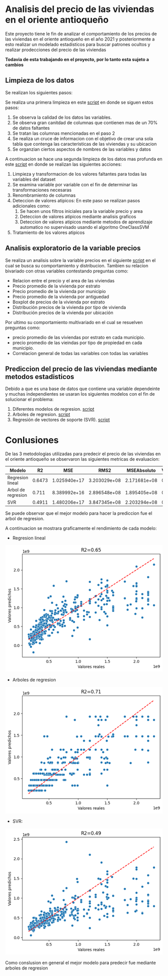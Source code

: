 # Analisis del precio de las viviendas en el oriente antioqueño

Este proyecto tiene le fin de analizar el comportamiento de los precios de las viviendas en el oriente antioqueño en el año 2021 y posteriormente a esto realizar un modelado estadisticos para buscar patrones ocultos y realizar prodecciones del precio de las viviendas

**Todavia de esta trabajando en el proyecto, por lo tanto esta sujeto a cambios**

## Limpieza de los datos

Se realizan los siguientes pasos:

Se realiza una primera limpieza en este [script](https://github.com/juanguzman2/Precio-de-viviendas-en-colmbia/blob/master/Script/limpieza/primera_limpieza.ipynb) en donde se siguen estos pasos:

1. Se observa la calidad de los datos las variables.
2. Se observa gran canitdad de columnas que contienen mas de un 70% de datos faltantes
3. Se tratan las columnas mencionadas en el paso 2
4. Se realiza un cruce de informacion con el objetivo de crear una sola tabla que contenga las caracteristicas de las viviendas y su ubicacion
5. Se organzian ciertos aspectos de nombres de las variables y datos 

A continuacion se hace una segunda limpieza de los datos mas profunda en este [script](https://github.com/juanguzman2/Precio-de-viviendas-en-colmbia/blob/master/Script/limpieza/limpieza_final.ipynb) en donde se realizan las siguientes acciones:

1. Limpieza y transformacion de los valores faltantes para todas las variables del dataset
2. Se examina variable por variable con el fin de determinar las transformaciones necesaras
3. Renombramiento de columnas
4. Deteccion de valores atipicos: En este paso se realizan pasos adicionales como:
    1. Se hacen unos filtros iniciales para la variable precio y area
    2. Deteccion de valores atipicos mediante analisis graficos 
    3. Deteccion de valores atipicos mediante metodos de aprendizaje automatico no supervisado usando el algoritmo OneClassSVM
5. Tratamiento de los valores atipicos

## Analisis exploratorio de la variable precios

Se realiza un analisis sobre la variable precios en el siguiente [script](https://github.com/juanguzman2/Precio-de-viviendas-en-colmbia/blob/master/Script/Analisis%20exploratorio/Analisis_precio.ipynb) en el cual se busca su comportamiento y distribucion. Tambien su relacion bivariado con otras variables contestando preguntas como:
* Relacion entre el precio y el area de las viviendas
* Precio promedio de la vivienda por estrato
* Precio promedio de la vivienda por municipio
* Precio promedio de la vivienda por antiguedad
* Boxplot de precios de la vivienda por estrato
* Distribución precios de la vivienda por tipo de vivienda
* Distribución precios de la vivienda por ubicación

Por ultimo su comportamiento multivariado en el cual se resuelven preguntas como:
* precio promedio de las viviendas por estrato en cada municipio.
* precio promedio de las vieindas por tipo de propiedad en cada municipio.
* Correlacion general de todas las variables con todas las variables

## Prediccion del precio de las viviendas mediante metodos estadisticos

Debido a que es una base de datos que contiene una variable dependeinte y muchas independientes se usaran los siguientes modelos con el fin de solucionar el problema:
1. Diferentes modelos de regresion. [script](https://github.com/juanguzman2/Precio-de-viviendas-en-colmbia/blob/master/Script/Modelado_estadistico/regresion_lineal.ipynb)
2. Arboles de regresion. [script](https://github.com/juanguzman2/Analisis-del-precio-de-las-viviendas-en-el-oriente-antioqueno/blob/master/Script/Modelado_estadistico/Arboles_de_desicion.ipynb)
3. Regresión de vectores de soporte (SVR). [script](https://github.com/juanguzman2/Analisis-del-precio-de-las-viviendas-en-el-oriente-antioqueno/blob/master/Script/Modelado_estadistico/SVR.ipynb)

# Conlusiones

De las 3 metodologias utilizadas para predecir el precio de las viviendas en el oriente antioqueño se observaron las siguientes metricas de evaluacion:

|Modelo|R2|MSE|RMS2|MSEAbsoluto|Varianzaexplicada|
|-----|-----|-----|-----|-----|-----|
|Regresion lineal|0.6473|1.025940e+17|3.203029e+08|2.171681e+08|0.6503|
|Arbol de regresion|0.711|8.389992e+16|2.896548e+08|1.895405e+08|0.711|
|SVR|0.4911|1.480206e+17|3.847345e+08|2.203294e+08|0.5423|

Se puede observar que el mejor modelo para hacer la prediccion fue el arbol de regresion.

A continuacion se mostrara graficamente el rendimiento de cada modelo:

* Regresion lineal

![Prediccion_reg_lineal](https://github.com/juanguzman2/Analisis-del-precio-de-las-viviendas-en-el-oriente-antioqueno/blob/master/Imagenes/pred_reglinear.png?raw=true)

* Arboles de regresion

![Prediccion_tree](https://github.com/juanguzman2/Analisis-del-precio-de-las-viviendas-en-el-oriente-antioqueno/blob/master/Imagenes/pred_tree.png?raw=true)

* SVR:

![Prediccion_SVR](https://github.com/juanguzman2/Analisis-del-precio-de-las-viviendas-en-el-oriente-antioqueno/blob/master/Imagenes/prediccion_reg_lineal.png?raw=true)

Como conslusion en general el mejor modelo para predecir fue mediante arboles de regresion

